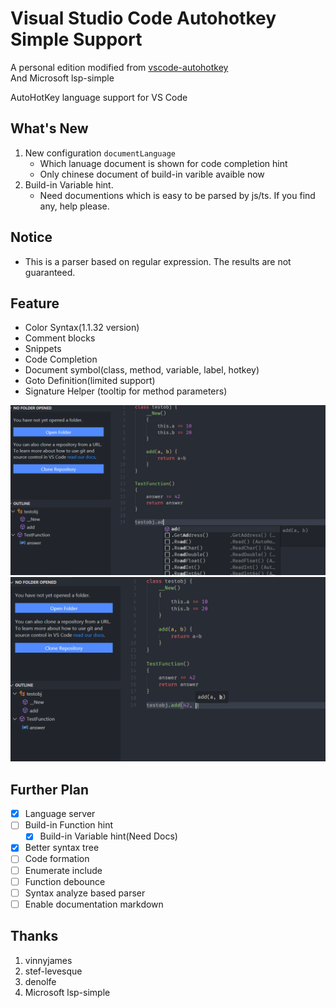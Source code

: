 # Visual Studio Code Autohotkey Simple Support

A personal edition modified from [vscode-autohotkey](https://github.com/vinnyjames/vscode-autohotkey)  
And Microsoft lsp-simple

AutoHotKey language support for VS Code

## What's New

1. New configuration `documentLanguage`
   - Which lanuage document is shown for code completion hint
   - Only chinese document of build-in varible avaible now   
2. Build-in Variable hint.
   - Need documentions which is easy to be parsed by js/ts. If you find any, help please.

## Notice

* This is a parser based on regular expression. The results are not guaranteed.

## Feature
* Color Syntax(1.1.32 version)
* Comment blocks
* Snippets
* Code Completion
* Document symbol(class, method, variable, label, hotkey) 
* Goto Definition(limited support)
* Signature Helper (tooltip for method parameters)

![](pic/completion.png)
![](pic/signature.png)

## Further Plan

* [x] Language server
* [ ] Build-in Function hint
  * [x] Build-in Variable hint(Need Docs)
* [x] Better syntax tree
* [ ] Code formation
* [ ] Enumerate include 
* [ ] Function debounce 
* [ ] Syntax analyze based parser  
* [ ] Enable documentation markdown

## Thanks

1. vinnyjames
2. stef-levesque
3. denolfe
4. Microsoft lsp-simple

